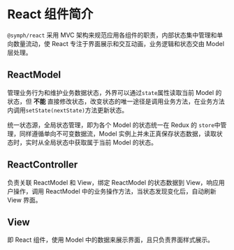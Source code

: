 # React 组件简介

`@symph/react` 采用 MVC 架构来规范应用各组件的职责，内部状态集中管理和单向数量流动，使 React 专注于界面展示和交互动画，业务逻辑和状态交由 Model 层处理。

## ReactModel

管理业务行为和维护业务数据状态，外界可以通过`state`属性读取当前 Model 的状态，但 **不能** 直接修改状态，改变状态的唯一途径是调用业务方法，在业务方法内调用`setState(nextState)`方法更新状态。

统一状态源，全局状态管理，即为各个 Model 的状态统一在 Redux 的 `store`中管理，同样遵循单向不可变数据流，Model 实例上并未正真保存状态数据，读取状态时，实时从全局状态中获取属于当前 Model 的状态。

## ReactController

负责关联 ReactModel 和 View，绑定 ReactModel 的状态数据到 View，响应用户操作，调用 ReactModel 中的业务操作方法，当状态发现变化后，自动刷新 View 界面。

## View

即 React 组件，使用 Model 中的数据来展示界面，且只负责界面样式展示。
